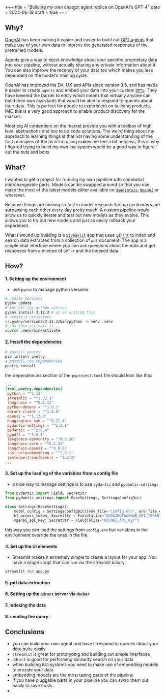 +++
title = "Building my own chatgpt agent replica on OpenAI's GPT-4"
date = 2024-06-19
draft = true
+++

## Why?

[OpenAI](https://openai.com/) has been making it easier and easier to build out [GPT agents](https://www.deeplearning.ai/the-batch/how-agents-can-improve-llm-performance/) that make use of your own data to improve the generated responses of the pretrained models.

Agents give a way to inject knowledge about your specific proprietary data into your pipeline, without actually sharing any private information about it. You can also improve the recency of your data too which makes you less dependent on the model's training cycle.

OpenAI has improved the DX, UX and APIs since version 3.5, and has made it easier to create `agents` and embed your data into your custom [`GPTs`](https://openai.com/index/introducing-gpts/). They have lowered the barrier to entry which means that virtually anyone can build their own assistants that would be able to respond to queries about their data. This is perfect for people to experiment on building products. IMO this is a very good approach to enable product discovery for the masses.

Most big AI contenders on the market provide you with a toolbox of high level abstractions and low to no code solutions. The weird thing about my approach to learning things is that not having some understanding of the first principles of the tech I'm using makes me feel a bit helpless, this is why I figured trying to build my own `RAG` system would be a good way to figure out the nuts and bolts.

## What?

I wanted to get a project for running my own pipeline with somewhat interchangeable parts. Models can be swapped around so that you can make the most of the latest models either available on [`Hugginface`](https://huggingface.co/), [`OpenAI`](https://openai.com/) or wherever.

Because things are moving so fast in model research the top contenders are surpassing each other every day pretty much. A custom pipeline  would allow us to quickly iterate and test out new models as they evolve. This allows you to try out new models and just as easily rollback your experiment.

What I wound up building is a [`Streamlit`](https://streamlit.io/) app that uses [`qdrant`](https://qdrant.com/) to index and search data extracted from a collection of `pdf` document. The app is a simple chat interface where you can ask questions about the data and get responses from a mixture of `GPT-4` and the indexed data.

## How?

#### 1. Setting up the environment
   - use `pyenv` to manage python versions
   ```bash
   # update versions
   pyenv update
   # install any python version
   pyenv install 3.12.3 # as of writing this
   # create a virtualenv
   ~/.pyenv/versions/3.12.3/bin/python -m venv .venv
   # and then activate it
   source .venv/bin/activate
   ```
#### 2. Install the dependencies
   ```bash
   # install poetry
   pip install poetry
   # install the dependencies
   poetry install
   ```
   the dependencies section of the `pyproject.toml` file should look like this:
   ```toml
   ...
   [tool.poetry.dependencies]
    python = "^3.12"
    streamlit = "^1.32.1"
    langchain = "^0.1.12"
    python-dotenv = "^1.0.1"
    qdrant-client = "^1.8.0"
    openai = "^1.13.3"
    huggingface-hub = "^0.21.4"
    pydantic-settings = "^2.2.1"
    pydantic = "^2.6.4"
    pypdf2 = "^3.0.1"
    langchain-community = "^0.0.28"
    langchain-core = "^0.1.31"
    langchain-openai = "^0.0.8"
    instructorembedding = "^1.0.1"
    sentence-transformers = "2.2.2"
   ...
   ```

#### 3. Set up the loading of the variables from a config file
   - a nice way to manage settings is to use `pydantic` and `pydantic-settings`
   ```python
   from pydantic import Field, SecretStr
   from pydantic_settings import BaseSettings, SettingsConfigDict

   class Settings(BaseSettings):
       model_config = SettingsConfigDict(env_file="config.env", env_file_encoding="utf-8")
       hf_access_token: SecretStr = Field(alias="HUGGINGFACEHUB_API_TOKEN")
       openai_api_key: SecretStr = Field(alias="OPENAI_API_KEY")

   ```
   this way you can load the settings from `config.env` but variables in the environment override the ones in the file.


#### 4. Set up the UI elements
   - Streamlit makes it extremely simple to create a layout for your app. You have a single script that can run via the streamlit binary:
   ```bash
   streamlit run app.py
   ```

#### 5. pdf data extraction

#### 6. Setting up the `qdrant` server via `docker`

#### 7. Indexing the data

#### 8. sending the query 

## Conclusions
- you can build your own agent and have it respond to queries about your data quite easily
- `streamlit` is great for prototyping and building out simple interfaces
- `qdrant` is good for performing similarity search on your data
- when building `RAG` systems you need to make use of embedding models to encode your data
- embedding models are the most taxing parts of the pipeline
- if you have pluggable parts in your pipeline you can swap them out easily to save costs
- 

